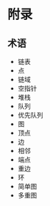 # 附录

## 术语

  - 链表
  - 点
  - 链域
  - 空指针
  - 堆栈
  - 队列
  - 优先队列
  - 图
  - 顶点
  - 边
  - 相邻
  - 端点
  - 重边
  - 环
  - 简单图
  - 多重图

